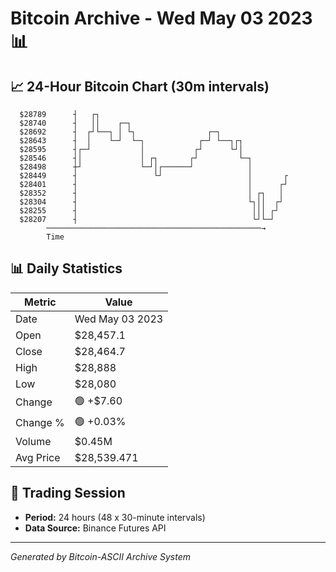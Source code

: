# Bitcoin Archive - Wed May 03 2023 📊

## 📈 24-Hour Bitcoin Chart (30m intervals)

```
  $28789      ┤   ┌┐                                           
  $28740      ┤   ││    ┌─┐                                    
  $28692      ┤  ┌┘└──┐ │ └┐                ┌─┐                
  $28643      ┤  │    └─┘  └─┐            ┌─┘ └──┐┌┐           
  $28595      ┤┌─┘           │           ┌┘      └┘│           
  $28546      ┤│             │ ┌┐       ┌┘         └─┐         
  $28498      ┼┘             └─┘│┌──────┘            │         
  $28449      ┤                 └┘                   │       ┌ 
  $28401      ┤                                      │      ┌┘ 
  $28352      ┤                                      │ ┌┐   │  
  $28304      ┤                                      └┐││  ┌┘  
  $28255      ┤                                       │││ ┌┘   
  $28207      ┤                                       └┘└─┘    
        ────────────────────────────────────────────────→
        Time
```

## 📊 Daily Statistics

| Metric | Value |
|--------|-------|
| Date | Wed May 03 2023 |
| Open | $28,457.1 |
| Close | $28,464.7 |
| High | $28,888 |
| Low | $28,080 |
| Change | 🟢 +$7.60 |
| Change % | 🟢 +0.03% |
| Volume | $0.45M |
| Avg Price | $28,539.471 |

## 📅 Trading Session

- **Period:** 24 hours (48 x 30-minute intervals)
- **Data Source:** Binance Futures API

---
*Generated by Bitcoin-ASCII Archive System*
